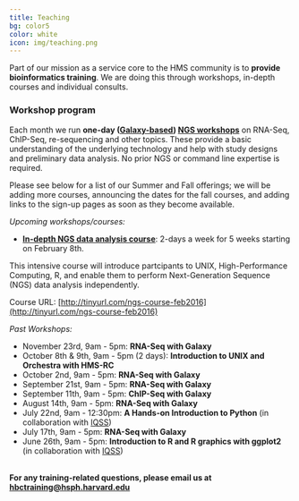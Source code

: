 ```yaml
---
title: Teaching
bg: color5
color: white
icon: img/teaching.png
---
```

Part of our mission as a service core to the HMS community is to **provide bioinformatics training**. We are doing this through workshops, in-depth courses and individual consults.


### Workshop program 

Each month we run **one-day ([Galaxy-based](https://wiki.galaxyproject.org/)) [NGS workshops](http://hbc.github.io/ngs-workshops/)** on RNA-Seq, ChIP-Seq, re-sequencing and other topics. These provide a basic understanding of the underlying technology and help with study designs and preliminary data analysis. No prior NGS or command line expertise is required. 

Please see below for a list of our Summer and Fall offerings; we will be adding more courses, announcing the dates for the fall courses, and adding links to the sign-up pages as soon as they become available.

*Upcoming workshops/courses:*

* **[In-depth NGS data analysis course](http://tinyurl.com/ngs-course-feb2016)**: 2-days a week for 5 weeks starting on February 8th. 

This intensive course will introduce partcipants to UNIX, High-Performance Computing, R, and enable them to perform Next-Generation Sequence (NGS) data analysis independently.

Course URL: [http://tinyurl.com/ngs-course-feb2016](http://tinyurl.com/ngs-course-feb2016)


*Past Workshops:*

* November 23rd, 9am - 5pm: **RNA-Seq with Galaxy**
* October 8th & 9th, 9am - 5pm (2 days): **Introduction to UNIX and Orchestra with HMS-RC**
* October 2nd, 9am - 5pm: **RNA-Seq with Galaxy**
* September 21st, 9am - 5pm: **RNA-Seq with Galaxy**
* September 11th, 9am - 5pm: **ChIP-Seq with Galaxy**
* August 14th, 9am - 5pm: **RNA-Seq with Galaxy**
* July 22nd, 9am - 12:30pm: **A Hands-on Introduction to Python** (in collaboration with [IQSS](http://www.iq.harvard.edu/))
* July 17th, 9am - 5pm: **RNA-Seq with Galaxy**
* June 26th, 9am - 5pm: **Introduction to R and R graphics with ggplot2** (in collaboration with [IQSS](http://www.iq.harvard.edu/))

<br>**For any training-related questions, please email us at [hbctraining@hsph.harvard.edu](mailto:hbctraining@hsph.harvard.edu)**

